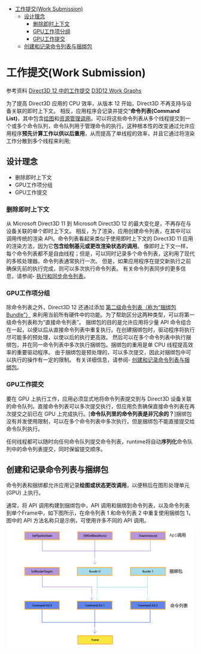 
<!-- @import "[TOC]" {cmd="toc" depthFrom=1 depthTo=6 orderedList=false} -->

<!-- code_chunk_output -->

- [工作提交(Work Submission)](#工作提交work-submission)
  - [设计理念](#设计理念)
    - [删除即时上下文](#删除即时上下文)
    - [GPU工作项分组](#gpu工作项分组)
    - [GPU工作提交](#gpu工作提交)
  - [创建和记录命令列表与捆绑包](#创建和记录命令列表与捆绑包)

<!-- /code_chunk_output -->


# 工作提交(Work Submission)

参考资料
[Direct3D 12 中的工作提交](https://learn.microsoft.com/zh-cn/windows/win32/direct3d12/command-queues-and-command-lists)
[D3D12 Work Graphs](https://microsoft.github.io/DirectX-Specs/d3d/WorkGraphs.html#initiating-work-from-a-command-list)


为了提高 Direct3D 应用的 CPU 效率，从版本 12 开始，Direct3D 不再支持与设备关联的即时上下文。 相反，应用程序会记录并提交“**命令列表(Command List)**，其中包含<u>绘图</u>和<u>资源管理调用</u>。可以将这些命令列表从多个线程提交到一个或多个命令队列，命令队列用于管理命令的执行。这种根本性的改变通过允许应用程序**预先计算工作以供以后重用**，从而提高了单线程的效率，并且它通过将渲染工作分散到多个线程来利用; 

## 设计理念

- 删除即时上下文
- GPU工作项分组
- GPU工作提交

### 删除即时上下文
从 Microsoft Direct3D 11 到 Microsoft Direct3D 12 的最大变化是，不再存在与设备关联的单个即时上下文。 相反，为了渲染，应用创建命令列表，在其中可以调用传统的渲染 API。命令列表看起来类似于使用即时上下文的 Direct3D 11 应用的渲染方法，因为它**包含绘制基元或更改渲染状态的调用**。 像即时上下文一样，每个命令列表都不是自由线程；但是，可以同时记录多个命令列表，这利用了现代的多核处理器。命令列表通常执行一次。 但是，如果应用程序在提交新执行之前确保先前的执行完成，则可以多次执行命令列表。 有关命令列表同步的更多信息，请参阅- [执行和同步命令列表](#执行和同步命令列表)。

### GPU工作项分组
除命令列表之外，Direct3D 12 还通过添加 <u>第二级命令列表（称为“捆绑包Bundle”）</u> 来利用当前所有硬件中的功能。为了帮助区分这两种类型，可以将第一级命令列表称为“直接命令列表”。 捆绑包的目的是允许应用将少量 API 命令组合在一起，以便以后从直接命令列表中重复执行。在创建捆绑包时，驱动程序将执行尽可能多的预处理，以使以后的执行更高效。 然后可以在多个命令列表中执行捆绑包，并在同一命令列表中多次执行捆绑包。捆绑包的重用是单 CPU 线程提高效率的重要驱动程序。 由于捆绑包是预处理的，可以多次提交，因此对捆绑包中可以执行的操作有一定的限制。 有关详细信息，请参阅- [创建和记录命令列表与捆绑包](#创建和记录命令列表与捆绑包)。

### GPU工作提交
要在 GPU 上执行工作，应用必须显式地将命令列表提交到与 Direct3D 设备关联的命令队列。直接命令列表可以多次提交执行，但应用负责确保直接命令列表在再次提交之前已在 GPU 上完成执行。[**命令队列里的命令列表是非冗余的？**]捆绑包没有并发使用限制，可以在多个命令列表中多次执行，但是捆绑包不能直接提交给命令队列执行。

任何线程都可以随时向任何命令队列提交命令列表，runtime将自动**序列化**命令队列中的命令列表提交，同时保留提交顺序。

## 创建和记录命令列表与捆绑包
命令列表和捆绑都允许应用记录**绘图或状态更改调用**，以便稍后在图形处理单元 (GPU) 上执行。

通常，将 API 调用构建到捆绑包中，API 调用和捆绑到命令列表，以及命令列表到单个Frame中，如下图所示，在命令列表 1 和命令列表 2 中重复使用捆绑包 1，图中的 API 方法名称只是示例，可使用许多不同的 API 调用。
![命令列表与捆绑包](./pic/cmdlist_bundle.png)